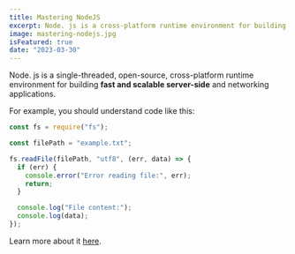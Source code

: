 ```yaml
---
title: Mastering NodeJS
excerpt: Node. js is a cross-platform runtime environment for building server-side and networking applications.
image: mastering-nodejs.jpg
isFeatured: true
date: "2023-03-30"
---
```


Node. js is a single-threaded, open-source, cross-platform runtime environment for building **fast and scalable server-side** and networking applications.

For example, you should understand code like this:

```js
const fs = require("fs");

const filePath = "example.txt";

fs.readFile(filePath, "utf8", (err, data) => {
  if (err) {
    console.error("Error reading file:", err);
    return;
  }

  console.log("File content:");
  console.log(data);
});
```

Learn more about it [here](https://google.com).
